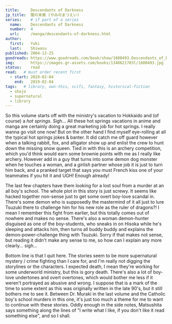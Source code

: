 ```yaml
---
title:     Descendants of Darkness
jp_title:  闇の末裔 (やみのまつえい)
series:    # if part of a series
  name:    Descendants of Darkness
  number:  4
  url:     /manga/descendants-of-darkness.html
author: 
  first:   Yuki
  last:    Shiwasu
published: 2004-12-25 
goodreads: https://www.goodreads.com/book/show/1600493.Descendants_of_Darkness_Volume_4
img:       https://images.gr-assets.com/books/1348621703l/1600493.jpg
status:    read
read:   # must order recent first
  - start: 2019-02-04 
    end:   2019-02-04  
tags:   # library, own-this, scifi, fantasy, historical-fiction
  - shojo
  - supernatural
  - library
---
```


So this volume starts off with the ministry's vacation to Hokkaido and (of course) a *hot springs*. Sigh... All these hot springs vacations in anime and manga are certainly doing a great marketing job for hot springs. I really wanna go visit one now! But on the other hand I find myself eye-rolling at all the typical hot springs jokes & banter. It did catch me off guard however when a talking rabbit, fox, and alligator show up and enlist the crew to hunt down the missing snow queen. Tied in with this is an archery competition, which you'd think would earn some brownie points with me as I really like archery. However add in a guy that turns into some demon dog monster when he touches a woman, and a *girlish* partner whose job it is just to turn him back, and a pranked target that says you must French kiss one of your teammates if you hit it and UGH! Enough already! 

The last few chapters have them looking for a lost soul from a murder at an all boy's school. The whole plot in this story is just screwy. It seems like hacked together non-sense just to get some overt boy-love scandal in. There's some demon who is supposedly the mastermind of it all just to lure Tsuzuki there to challenge him for his new role as the ruler of dragons?! I mean I remember this fight from earlier, but this totally comes out of nowhere and makes no sense. There's also a woman demon-hunter disguised as one of the boy-students, who sneaks in on Hisoka while he's sleeping and attacks him, then turns all buddy buddy and explains the demon-power-challenge thing with Tsuzuki. Sorry if that makes not sense, but reading it didn't make any sense to me, so how can I explain any more clearly... sigh...

Bottom line is that I quit here.  The stories seem to be more supernatural mystery / crime fighting  than I care for, and I'm really not digging the storylines or the characters. I expected death, I mean they're working for some underworld ministry, but this is gory death. There's also a lot of boy-love undertones and overt overtones, which would bother me less if it weren't portrayed as abusive and wrong. I suppose that is a mark of the time to some extent as this was originally written in the late 90's, but it still bothers me to see it. Between Dr. Muraki in the last volume and the Catholic boy's school murders in this one, it's just too much a theme for me to want to continue with these stories. Oddly enough in the side notes, Matsushita says something along the lines of "I write what I like, if you don't like it read something else", and so I shall. 
